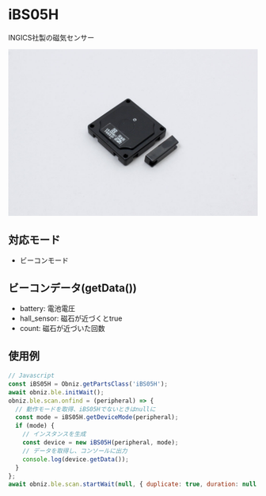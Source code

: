 # iBS05H

INGICS社製の磁気センサー

![](image.jpg)

## 対応モード

- ビーコンモード

## ビーコンデータ(getData())

- battery: 電池電圧
- hall_sensor: 磁石が近づくとtrue
- count: 磁石が近づいた回数

## 使用例

```javascript
// Javascript
const iBS05H = Obniz.getPartsClass('iBS05H');
await obniz.ble.initWait();
obniz.ble.scan.onfind = (peripheral) => {
  // 動作モードを取得、iBS05Hでないときはnullに
  const mode = iBS05H.getDeviceMode(peripheral);
  if (mode) {
    // インスタンスを生成
    const device = new iBS05H(peripheral, mode);
    // データを取得し、コンソールに出力
    console.log(device.getData());
  }
};
await obniz.ble.scan.startWait(null, { duplicate: true, duration: null });
```
